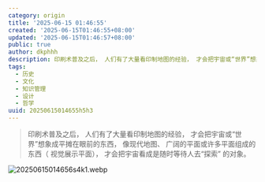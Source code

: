 ```yaml
---
category: origin
title: '2025-06-15 01:46:55'
created: '2025-06-15T01:46:55+08:00'
updated: '2025-06-15T01:46:57+08:00'
public: true
author: dkphhh
description: 印刷术普及之后， 人们有了大量看印制地图的经验， 才会把宇宙或“世界”想象成平摊在眼前的东西……
tags:
  - 历史
  - 文化
  - 知识管理
  - 设计
  - 哲学
uuid: 20250615014655h5h3
---
```


> 印刷术普及之后， 人们有了大量看印制地图的经验， 才会把宇宙或“世界”想象成平摊在眼前的东西， 像现代地图、 广阔的平面或许多平面组成的东西（ 视觉展示平面）， 才会把宇宙看成是随时等待人去“探索” 的对象。

![20250615014656s4k1.webp](https://img.dkphhh.me/20250615014656s4k1.webp)
